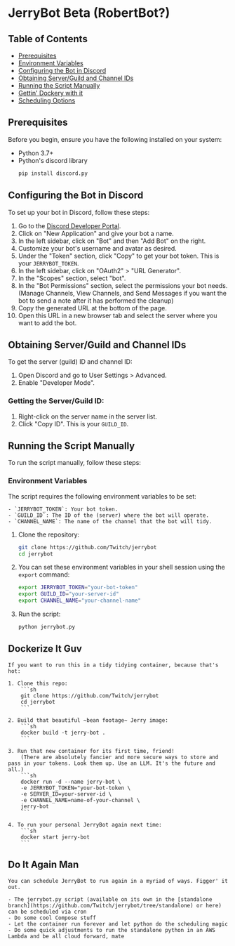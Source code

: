 # JerryBot Beta (RobertBot?)

## Table of Contents

- [Prerequisites](#prerequisites)
- [Environment Variables](#environment-variables)
- [Configuring the Bot in Discord](#configuring-the-bot-in-discord)
- [Obtaining Server/Guild and Channel IDs](#obtaining-serverguild-and-channel-ids)
- [Running the Script Manually](#running-the-script-manually)
- [Gettin' Dockery with it](#dockerize-it-guv)
- [Scheduling Options](#do-it-again-man)


## Prerequisites

Before you begin, ensure you have the following installed on your system:

- Python 3.7+ 
- Python's discord library
   ```sh
   pip install discord.py
   ```

## Configuring the Bot in Discord

To set up your bot in Discord, follow these steps:

1. Go to the [Discord Developer Portal](https://discord.com/developers/applications).
2. Click on "New Application" and give your bot a name.
3. In the left sidebar, click on "Bot" and then "Add Bot" on the right.
4. Customize your bot's username and avatar as desired.
5. Under the "Token" section, click "Copy" to get your bot token. This is your `JERRYBOT_TOKEN`.
6. In the left sidebar, click on "OAuth2" > "URL Generator".
7. In the "Scopes" section, select "bot".
8. In the "Bot Permissions" section, select the permissions your bot needs. (Manage Channels, View Channels, and Send Messages if you want the bot to send a note after it has performed the cleanup)
9. Copy the generated URL at the bottom of the page.
10. Open this URL in a new browser tab and select the server where you want to add the bot.

## Obtaining Server/Guild and Channel IDs

To get the server (guild) ID and channel ID:

1. Open Discord and go to User Settings > Advanced.
2. Enable "Developer Mode".

### Getting the Server/Guild ID:

1. Right-click on the server name in the server list.
2. Click "Copy ID". This is your `GUILD_ID`.

## Running the Script Manually

To run the script manually, follow these steps:

### Environment Variables

The script requires the following environment variables to be set:

    - `JERRYBOT_TOKEN`: Your bot token.
    - `GUILD_ID`: The ID of the (server) where the bot will operate.
    - `CHANNEL_NAME`: The name of the channel that the bot will tidy.

1. Clone the repository:

    ```bash
    git clone https://github.com/Twitch/jerrybot
    cd jerrybot
    ```
2. You can set these environment variables in your shell session using the `export` command:

    ```sh
    export JERRYBOT_TOKEN="your-bot-token"
    export GUILD_ID="your-server-id"
    export CHANNEL_NAME="your-channel-name"
    ```
3. Run the script:

    ```sh
    python jerrybot.py
    ```

## Dockerize It Guv
    If you want to run this in a tidy tidying container, because that's hot:

    1. Clone this repo:
        ```sh
        git clone https://github.com/Twitch/jerrybot
        cd jerrybot
        ```
    
    2. Build that beautiful ~bean footage~ Jerry image:
        ```sh
        docker build -t jerry-bot .
        ```
    
    3. Run that new container for its first time, friend!
        (There are absolutely fancier and more secure ways to store and pass in your tokens. Look them up. Use an LLM. It's the future and all.)
        ```sh
        docker run -d --name jerry-bot \
        -e JERRYBOT_TOKEN="your-bot-token \
        -e SERVER_ID=your-server-id \
        -e CHANNEL_NAME=name-of-your-channel \
        jerry-bot
        ```
    
    4. To run your personal JerryBot again next time:
        ```sh
        docker start jerry-bot
        ```

## Do It Again Man
    You can schedule JerryBot to run again in a myriad of ways. Figger' it out.

    - The jerrybot.py script (available on its own in the [standalone branch](https://github.com/Twitch/jerrybot/tree/standalone) or here) can be scheduled via cron
    - Do some cool Compose stuff 
    - Let the container run forever and let python do the scheduling magic
    - Do some quick adjustments to run the standalone python in an AWS Lambda and be all cloud forward, mate